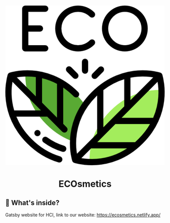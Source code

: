 
![alt text](https://github.com/Petra2121/Ecosmetics/blob/master/eco.png)
<p align="center">
</p>
<h1 align="center">
  ECOsmetics
</h1>

## 🧐 What's inside?
Gatsby website for HCI, link to our website: https://ecosmetics.netlify.app/

